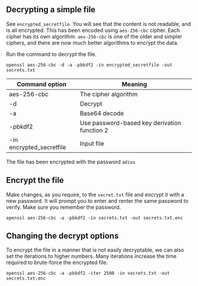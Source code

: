 ## Decrypting a simple file

See `encrypted_secretfile`. 
You will see that the content is not readable, and is all encrypted.
This has been encoded using `aes-256-cbc` cipher.
Each cipher has its own algorithm.
`aes-256-cbc` is one of the older and simpler ciphers, and there are now much better algorithms to encrypt the data.

Run the command to decrypt the file.
```
openssl aes-256-cbc -d -a -pbkdf2 -in encrypted_secretfile -out secrets.txt
```

| Command option           | Meaning                                      |
| -------------------------| -------------------------------------------- |
| aes-256-cbc              | The cipher algorithm                         |
| -d                       | Decrypt                                      |
| -a                       | Base64 decode                                |
| -pbkdf2                  | Use password-based key derivation function 2 |
| -in encrypted_secretfile | Input file                                   |


The file has been encrypted with the password `adios`

## Encrypt the file
Make changes, as you require, to the `secret.txt` file and encrypt it with a new password. It will prompt you to enter and renter the same password to verify. Make sure you remember the password.

```
openssl aes-256-cbc -a -pbkdf2 -in secrets.txt -out secrets.txt.enc
```

## Changing the decrypt options
To encrypt the file in a manner that is not easily decryptable, we can also set the iterations to higher numbers. Many iterations increase the time required to brute-force the encrypted file.
```
openssl aes-256-cbc -a -pbkdf2 -iter 2500 -in secrets.txt -out secrets.txt.enc
```